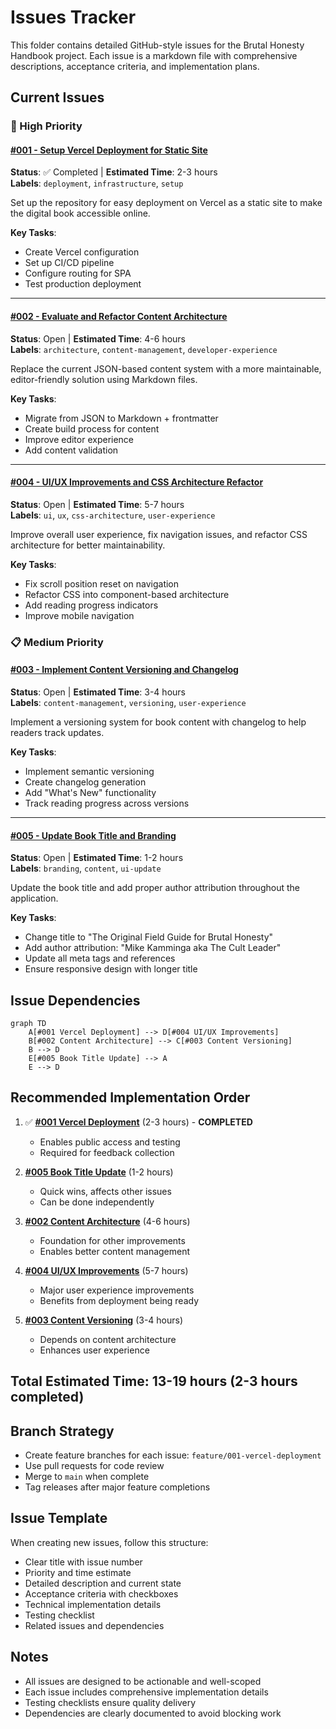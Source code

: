 # Issues Tracker

This folder contains detailed GitHub-style issues for the Brutal Honesty Handbook project. Each issue is a markdown file with comprehensive descriptions, acceptance criteria, and implementation plans.

## Current Issues

### 🚀 High Priority

#### [#001 - Setup Vercel Deployment for Static Site](./001-vercel-deployment-setup.md)
**Status**: ✅ Completed | **Estimated Time**: 2-3 hours  
**Labels**: `deployment`, `infrastructure`, `setup`

Set up the repository for easy deployment on Vercel as a static site to make the digital book accessible online.

**Key Tasks**:
- Create Vercel configuration
- Set up CI/CD pipeline
- Configure routing for SPA
- Test production deployment

---

#### [#002 - Evaluate and Refactor Content Architecture](./002-content-architecture-refactor.md)
**Status**: Open | **Estimated Time**: 4-6 hours  
**Labels**: `architecture`, `content-management`, `developer-experience`

Replace the current JSON-based content system with a more maintainable, editor-friendly solution using Markdown files.

**Key Tasks**:
- Migrate from JSON to Markdown + frontmatter
- Create build process for content
- Improve editor experience
- Add content validation

---

#### [#004 - UI/UX Improvements and CSS Architecture Refactor](./004-ui-ux-improvements.md)
**Status**: Open | **Estimated Time**: 5-7 hours  
**Labels**: `ui`, `ux`, `css-architecture`, `user-experience`

Improve overall user experience, fix navigation issues, and refactor CSS architecture for better maintainability.

**Key Tasks**:
- Fix scroll position reset on navigation
- Refactor CSS into component-based architecture
- Add reading progress indicators
- Improve mobile navigation

### 📋 Medium Priority

#### [#003 - Implement Content Versioning and Changelog](./003-content-versioning-changelog.md)
**Status**: Open | **Estimated Time**: 3-4 hours  
**Labels**: `content-management`, `versioning`, `user-experience`

Implement a versioning system for book content with changelog to help readers track updates.

**Key Tasks**:
- Implement semantic versioning
- Create changelog generation
- Add "What's New" functionality
- Track reading progress across versions

---

#### [#005 - Update Book Title and Branding](./005-book-title-and-branding-update.md)
**Status**: Open | **Estimated Time**: 1-2 hours  
**Labels**: `branding`, `content`, `ui-update`

Update the book title and add proper author attribution throughout the application.

**Key Tasks**:
- Change title to "The Original Field Guide for Brutal Honesty"
- Add author attribution: "Mike Kamminga aka The Cult Leader"
- Update all meta tags and references
- Ensure responsive design with longer title

## Issue Dependencies

```mermaid
graph TD
    A[#001 Vercel Deployment] --> D[#004 UI/UX Improvements]
    B[#002 Content Architecture] --> C[#003 Content Versioning]
    B --> D
    E[#005 Book Title Update] --> A
    E --> D
```

## Recommended Implementation Order

1. ✅ **[#001 Vercel Deployment](./001-vercel-deployment-setup.md)** (2-3 hours) - **COMPLETED**
   - Enables public access and testing
   - Required for feedback collection

2. **[#005 Book Title Update](./005-book-title-and-branding-update.md)** (1-2 hours)
   - Quick wins, affects other issues
   - Can be done independently

3. **[#002 Content Architecture](./002-content-architecture-refactor.md)** (4-6 hours)
   - Foundation for other improvements
   - Enables better content management

4. **[#004 UI/UX Improvements](./004-ui-ux-improvements.md)** (5-7 hours)
   - Major user experience improvements
   - Benefits from deployment being ready

5. **[#003 Content Versioning](./003-content-versioning-changelog.md)** (3-4 hours)
   - Depends on content architecture
   - Enhances user experience

## Total Estimated Time: 13-19 hours (2-3 hours completed)

## Branch Strategy

- Create feature branches for each issue: `feature/001-vercel-deployment`
- Use pull requests for code review
- Merge to `main` when complete
- Tag releases after major feature completions

## Issue Template

When creating new issues, follow this structure:
- Clear title with issue number
- Priority and time estimate
- Detailed description and current state
- Acceptance criteria with checkboxes
- Technical implementation details
- Testing checklist
- Related issues and dependencies

## Notes

- All issues are designed to be actionable and well-scoped
- Each issue includes comprehensive implementation details
- Testing checklists ensure quality delivery
- Dependencies are clearly documented to avoid blocking work 